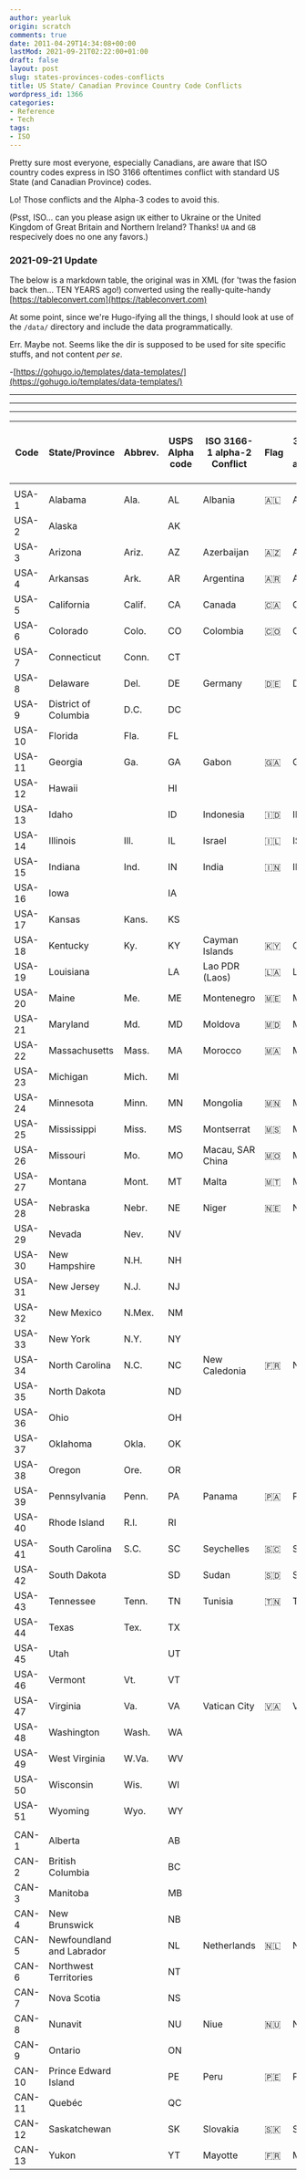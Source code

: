 ```yaml
---
author: yearluk
origin: scratch
comments: true
date: 2011-04-29T14:34:08+00:00
lastMod: 2021-09-21T02:22:00+01:00
draft: false
layout: post
slug: states-provinces-codes-conflicts
title: US State/ Canadian Province Country Code Conflicts
wordpress_id: 1366
categories:
- Reference
- Tech
tags:
- ISO
---
```


Pretty sure most everyone, especially Canadians, are aware that ISO country codes express in ISO 3166 oftentimes conflict with standard US State (and Canadian Province) codes.

Lo! Those conflicts and the Alpha-3 codes to avoid this.

(Psst, ISO... can you please asign `UK` either to Ukraine or the United Kingdom of Great Britain and Northern Ireland? Thanks! `UA` and `GB` respecively does no one any favors.)

### 2021-09-21 Update
The below is a markdown table, the original was in XML (for 'twas the fasion back then... TEN YEARS ago!) converted using the really-quite-handy [https://tableconvert.com](https://tableconvert.com)

At some point, since we're Hugo-ifying all the things, I should look at use of the `/data/` directory and include the data programmatically.

Err. Maybe not. Seems like the dir is supposed to be used for site specific stuffs, and not content *per se*.

-[https://gohugo.io/templates/data-templates/](https://gohugo.io/templates/data-templates/)

-----
-----
-----

| Code   | State/Province            | Abbrev. | USPS Alpha code |  ISO 3166-1 alpha-2 Conflict | Flag |  ISO 3166-1 alpha-3 |
|--------|---------------------------|--------------|-----------------|--------------------------------------|------|---------------------|
|        |                           |              |                 |                                      |      |                     |
| USA-1  | Alabama                   | Ala.         | AL              | Albania                              | 🇦🇱 | ALB                 |
| USA-2  | Alaska                    |              | AK              |                                      |      |                     |
| USA-3  | Arizona                   | Ariz.        | AZ              | Azerbaijan                           | 🇦🇿 | AZE                 |
| USA-4  | Arkansas                  | Ark.         | AR              | Argentina                            | 🇦🇷 | ARG                 |
| USA-5  | California                | Calif.       | CA              | Canada                               | 🇨🇦 | CAN                 |
| USA-6  | Colorado                  | Colo.        | CO              | Colombia                             | 🇨🇴 | COL                 |
| USA-7  | Connecticut               | Conn.        | CT              |                                      |      |                     |
| USA-8  | Delaware                  | Del.         | DE              | Germany                              | 🇩🇪 | DEU                 |
| USA-9  | District of Columbia      | D.C.         | DC              |                                      |      |                     |
| USA-10 | Florida                   | Fla.         | FL              |                                      |      |                     |
| USA-11 | Georgia                   | Ga.          | GA              | Gabon                                | 🇬🇦 | GAB                 |
| USA-12 | Hawaii                    |              | HI              |                                      |      |                     |
| USA-13 | Idaho                     |              | ID              | Indonesia                            | 🇮🇩 | IDN                 |
| USA-14 | Illinois                  | Ill.         | IL              | Israel                               | 🇮🇱 | ISR                 |
| USA-15 | Indiana                   | Ind.         | IN              | India                                | 🇮🇳 | IND                 |
| USA-16 | Iowa                      |              | IA              |                                      |      |                     |
| USA-17 | Kansas                    | Kans.        | KS              |                                      |      |                     |
| USA-18 | Kentucky                  | Ky.          | KY              | Cayman Islands                       | 🇰🇾 | CYM                 |
| USA-19 | Louisiana                 |              | LA              | Lao PDR (Laos)                       | 🇱🇦 | LAO                 |
| USA-20 | Maine                     | Me.          | ME              | Montenegro                           | 🇲🇪 | MNE                 |
| USA-21 | Maryland                  | Md.          | MD              | Moldova                              | 🇲🇩 | MDA                 |
| USA-22 | Massachusetts             | Mass.        | MA              | Morocco                              | 🇲🇦 | MAR                 |
| USA-23 | Michigan                  | Mich.        | MI              |                                      |      |                     |
| USA-24 | Minnesota                 | Minn.        | MN              | Mongolia                             | 🇲🇳 | MNG                 |
| USA-25 | Mississippi               | Miss.        | MS              | Montserrat                           | 🇲🇸 | MSR                 |
| USA-26 | Missouri                  | Mo.          | MO              | Macau, SAR China                     | 🇲🇴 | MAC                 |
| USA-27 | Montana                   | Mont.        | MT              | Malta                                | 🇲🇹 | MLT                 |
| USA-28 | Nebraska                  | Nebr.        | NE              | Niger                                | 🇳🇪 | NER                 |
| USA-29 | Nevada                    | Nev.         | NV              |                                      |      |                     |
| USA-30 | New Hampshire             | N.H.         | NH              |                                      |      |                     |
| USA-31 | New Jersey                | N.J.         | NJ              |                                      |      |                     |
| USA-32 | New Mexico                | N.Mex.       | NM              |                                      |      |                     |
| USA-33 | New York                  | N.Y.         | NY              |                                      |      |                     |
| USA-34 | North Carolina            | N.C.         | NC              | New Caledonia                        | 🇫🇷 | NCL                 |
| USA-35 | North Dakota              |              | ND              |                                      |      |                     |
| USA-36 | Ohio                      |              | OH              |                                      |      |                     |
| USA-37 | Oklahoma                  | Okla.        | OK              |                                      |      |                     |
| USA-38 | Oregon                    | Ore.         | OR              |                                      |      |                     |
| USA-39 | Pennsylvania              | Penn.        | PA              | Panama                               | 🇵🇦 | PAN                 |
| USA-40 | Rhode Island              | R.I.         | RI              |                                      |      |                     |
| USA-41 | South Carolina            | S.C.         | SC              | Seychelles                           | 🇸🇨 | SYC                 |
| USA-42 | South Dakota              |              | SD              | Sudan                                | 🇸🇩 | SDN                 |
| USA-43 | Tennessee                 | Tenn.        | TN              | Tunisia                              | 🇹🇳 | TUN                 |
| USA-44 | Texas                     | Tex.         | TX              |                                      |      |                     |
| USA-45 | Utah                      |              | UT              |                                      |      |                     |
| USA-46 | Vermont                   | Vt.          | VT              |                                      |      |                     |
| USA-47 | Virginia                  | Va.          | VA              | Vatican City                         | 🇻🇦 | VAT                 |
| USA-48 | Washington                | Wash.        | WA              |                                      |      |                     |
| USA-49 | West Virginia             | W.Va.        | WV              |                                      |      |                     |
| USA-50 | Wisconsin                 | Wis.         | WI              |                                      |      |                     |
| USA-51 | Wyoming                   | Wyo.         | WY              |                                      |      |                     |
|        |                           |              |                 |                                      |      |                     |
| CAN-1  | Alberta                   |              | AB              |                                      |      |                     |
| CAN-2  | British Columbia          |              | BC              |                                      |      |                     |
| CAN-3  | Manitoba                  |              | MB              |                                      |      |                     |
| CAN-4  | New Brunswick             |              | NB              |                                      |      |                     |
| CAN-5  | Newfoundland and Labrador |              | NL              | Netherlands                          | 🇳🇱 | NLD                 |
| CAN-6  | Northwest Territories     |              | NT              |                                      |      |                     |
| CAN-7  | Nova Scotia               |              | NS              |                                      |      |                     |
| CAN-8  | Nunavit                   |              | NU              | Niue                                 | 🇳🇺 | NIU                 |
| CAN-9  | Ontario                   |              | ON              |                                      |      |                     |
| CAN-10 | Prince Edward Island      |              | PE              | Peru                                 | 🇵🇪 | PER                 |
| CAN-11 | Quebéc                    |              | QC              |                                      |      |                     |
| CAN-12 | Saskatchewan              |              | SK              | Slovakia                             | 🇸🇰 | SVK                 |
| CAN-13 | Yukon                     |              | YT              | Mayotte                              | 🇫🇷 | MYT                 |
